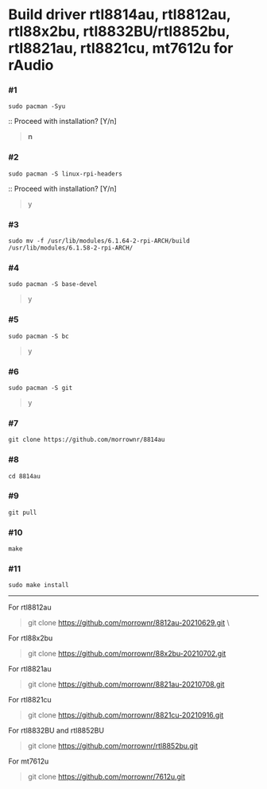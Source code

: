 # Build driver rtl8814au, rtl8812au, rtl88x2bu, rtl8832BU/rtl8852bu, rtl8821au, rtl8821cu, mt7612u for rAudio

### #1
```
sudo pacman -Syu
```
>
:: Proceed with installation? [Y/n]
> **n**

### #2
```
sudo pacman -S linux-rpi-headers
```
>
:: Proceed with installation? [Y/n]
> y
>
### #3
>
```
sudo mv -f /usr/lib/modules/6.1.64-2-rpi-ARCH/build /usr/lib/modules/6.1.58-2-rpi-ARCH/
```
>
### #4
> 
```
sudo pacman -S base-devel
```
>
> y
>
### #5
```
sudo pacman -S bc
```
>
> y
>
>
### #6
```
sudo pacman -S git
```
>
> y
> 
### #7
>
```
git clone https://github.com/morrownr/8814au
```
### #8
```
cd 8814au
```
>
### #9
>
```
git pull
```
> 
### #10
```
make
```
>
### #11
>
>
```
sudo make install
```
>


-----------
For rtl8812au
>
> git clone https://github.com/morrownr/8812au-20210629.git
>\

>
For rtl88x2bu
>
> git clone https://github.com/morrownr/88x2bu-20210702.git
>
For rtl8821au
>
> git clone https://github.com/morrownr/8821au-20210708.git
>
For rtl8821cu
>
> git clone https://github.com/morrownr/8821cu-20210916.git
>
For rtl8832BU and rtl8852BU
>
> git clone https://github.com/morrownr/rtl8852bu.git
>
For mt7612u 
>
> git clone https://github.com/morrownr/7612u.git
>
